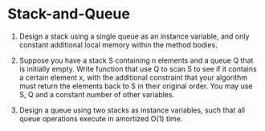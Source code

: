 # Stack-and-Queue

1. Design a stack using a single queue as an instance variable, and only constant additional local
memory within the method bodies.

2.  Suppose you have a stack S containing n elements and a queue Q that is initially empty. Write
function that use Q to scan S to see if it contains a certain element x, with the additional
constraint that your algorithm must return the elements back to S in their original order. You
may use S, Q and a constant number of other variables.

3.    Design a queue using two stacks as instance variables, such that all queue operations execute
in amortized O(1) time.
